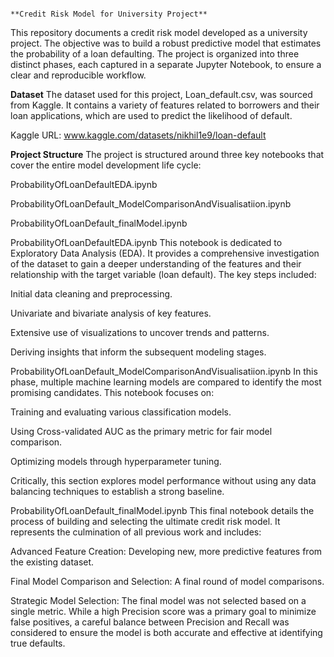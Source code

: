                                                                         **Credit Risk Model for University Project**
This repository documents a credit risk model developed as a university project. The objective was to build a robust predictive model that estimates the probability of a loan defaulting. The project is organized into three distinct phases, each captured in a separate Jupyter Notebook, to ensure a clear and reproducible workflow.

**Dataset**
The dataset used for this project, Loan_default.csv, was sourced from Kaggle. It contains a variety of features related to borrowers and their loan applications, which are used to predict the likelihood of default.

Kaggle URL: www.kaggle.com/datasets/nikhil1e9/loan-default

**Project Structure**
The project is structured around three key notebooks that cover the entire model development life cycle:

ProbabilityOfLoanDefaultEDA.ipynb

ProbabilityOfLoanDefault_ModelComparisonAndVisualisatiion.ipynb

ProbabilityOfLoanDefault_finalModel.ipynb

ProbabilityOfLoanDefaultEDA.ipynb
This notebook is dedicated to Exploratory Data Analysis (EDA). It provides a comprehensive investigation of the dataset to gain a deeper understanding of the features and their relationship with the target variable (loan default). The key steps included:

Initial data cleaning and preprocessing.

Univariate and bivariate analysis of key features.

Extensive use of visualizations to uncover trends and patterns.

Deriving insights that inform the subsequent modeling stages.

ProbabilityOfLoanDefault_ModelComparisonAndVisualisatiion.ipynb
In this phase, multiple machine learning models are compared to identify the most promising candidates. This notebook focuses on:

Training and evaluating various classification models.

Using Cross-validated AUC as the primary metric for fair model comparison.

Optimizing models through hyperparameter tuning.

Critically, this section explores model performance without using any data balancing techniques to establish a strong baseline.

ProbabilityOfLoanDefault_finalModel.ipynb
This final notebook details the process of building and selecting the ultimate credit risk model. It represents the culmination of all previous work and includes:

Advanced Feature Creation: Developing new, more predictive features from the existing dataset.

Final Model Comparison and Selection: A final round of model comparisons.

Strategic Model Selection: The final model was not selected based on a single metric. While a high Precision score was a primary goal to minimize false positives, a careful balance between Precision and Recall was considered to ensure the model is both accurate and effective at identifying true defaults.
